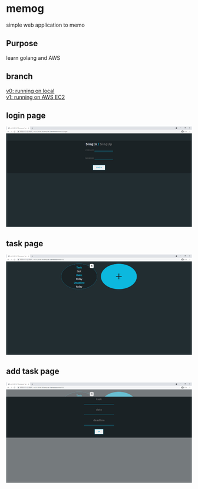# memog  
simple web application to memo  

## Purpose  
learn golang and AWS  

## branch  
[v0: running on local](https://github.com/chiru1221/memog/tree/v0)  
[v1: running on AWS EC2](https://github.com/chiru1221/memog/tree/v1)  

## login page  
![login](https://github.com/chiru1221/memog/blob/main/figure/login.jpg?raw=true)
## task page  
![home](https://github.com/chiru1221/memog/blob/main/figure/home.jpg?raw=true)
## add task page  
![add](https://github.com/chiru1221/memog/blob/main/figure/add.jpg?raw=true)

